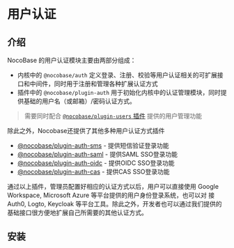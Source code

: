 # 用户认证

## 介绍

NocoBase 的用户认证模块主要由两部分组成：

- 内核中的 `@nocobase/auth` 定义登录、注册、校验等用户认证相关的可扩展接口和中间件，同时用于注册和管理各种扩展认证方式
- 插件中的 `@nocobase/plugin-auth` 用于初始化内核中的认证管理模块，同时提供基础的用户名（或邮箱）/密码认证方式。

> 需要同时配合 [`@nocobase/plugin-users` 插件](../users/index.md) 提供的用户管理功能

除此之外，Nocobase还提供了其他多种用户认证方式插件

- [@nocobase/plugin-auth-sms](../auth-sms/index.md) - 提供短信验证登录功能
- [@nocobase/plugin-auth-saml](../auth-saml/index.md) - 提供SAML SSO登录功能
- [@nocobase/plugin-auth-oidc](../auth-oidc/index.md) - 提供OIDC SSO登录功能
- [@nocobase/plugin-auth-cas](../auth-cas/index.md) - 提供CAS SSO登录功能

通过以上插件，管理员配置好相应的认证方式以后，用户可以直接使用 Google Workspace, Microsoft Azure 等平台提供的用户身份登录系统，也可以对 接Auth0, Logto, Keycloak 等平台工具。除此之外，开发者也可以通过我们提供的基础接口很方便地扩展自己所需要的其他认证方式。

## 安装
